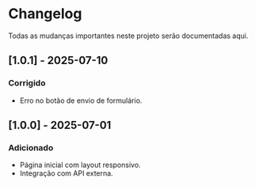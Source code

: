 
# Changelog

Todas as mudanças importantes neste projeto serão documentadas aqui.

## [1.0.1] - 2025-07-10
### Corrigido
- Erro no botão de envio de formulário.

## [1.0.0] - 2025-07-01
### Adicionado
- Página inicial com layout responsivo.
- Integração com API externa.
